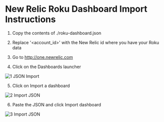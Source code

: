 # New Relic Roku Dashboard Import Instructions

1. Copy the contents of ./roku-dashboard.json

2. Replace '<account_id>' with the New Relic id where you have your Roku data

3. Go to http://one.newrelic.com

4. Click on the Dashboards launcher

![1  JSON Import](https://user-images.githubusercontent.com/8813505/80407480-b0713280-8893-11ea-8cf6-d971dd47117d.png)

5. Click on Import a dashboard

![2 Import JSON](https://user-images.githubusercontent.com/8813505/80407916-5fae0980-8894-11ea-828a-df6142da9b87.png)

6. Paste the JSON and click Import dashboard

![3  Import JSON](https://user-images.githubusercontent.com/8813505/80408595-6a1cd300-8895-11ea-83ab-bdcd147c639a.png)
